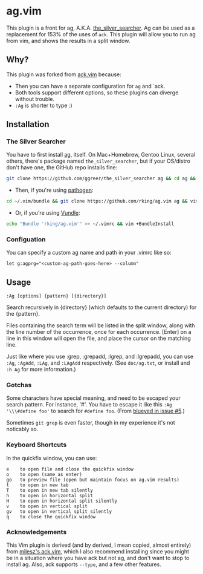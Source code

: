 # ag.vim #

This plugin is a front for ag, A.K.A.
[the_silver_searcher](https://github.com/ggreer/the_silver_searcher).  Ag can
be used as a replacement for 153% of the uses of `ack`.  This plugin will allow
you to run ag from vim, and shows the results in a split window.

## Why? ##

This plugin was forked from
[ack.vim](https://github.com/mileszs/ack.vim) because:
- Then you can have a separate configuration for `ag` and `ack.
- Both tools support different options, so these plugins can diverge
  without trouble.
- `:Ag` is shorter to type :)

## Installation ##

### The Silver Searcher

You have to first install
[ag](https://github.com/ggreer/the_silver_searcher), itself. On
Mac+Homebrew, Gentoo Linux, several others, there's package named
`the_silver_searcher`, but if your OS/distro don't have one, the GitHub
repo installs fine:

```sh
git clone https://github.com/ggreer/the_silver_searcher ag && cd ag && ./build.sh && sudo make install
```

* Then, if you're using
  [pathogen](https://github.com/tpope/vim-pathogen):

```sh
cd ~/.vim/bundle && git clone https://github.com/rking/ag.vim ag && vim +HelpTags
```

* Or, if you're using [Vundle](https://github.com/gmarik/vundle):

```sh
echo "Bundle 'rking/ag.vim'" >> ~/.vimrc && vim +BundleInstall
```

### Configuation

You can specify a custom ag name and path in your .vimrc like so:

    let g:agprg="<custom-ag-path-goes-here> --column"

## Usage ##

    :Ag [options] {pattern} [{directory}]

Search recursively in {directory} (which defaults to the current directory) for the {pattern}.

Files containing the search term will be listed in the split window,
along with the line number of the occurrence, once for each occurrence.
[Enter] on a line in this window will open the file, and place the
cursor on the matching line.

Just like where you use :grep, :grepadd, :lgrep, and :lgrepadd, you can use `:Ag`, `:AgAdd`, `:LAg`, and `:LAgAdd` respectively. (See `doc/ag.txt`, or install and `:h Ag` for more information.)

### Gotchas ###

Some characters have special meaning, and need to be escaped your search
pattern. For instance, '#'. You have to escape it like this `:Ag
'\\\#define foo'` to search for `#define foo`. (From [blueyed in issue
#5](https://github.com/mileszs/ack.vim/issues/5).)

Sometimes `git grep` is even faster, though in my experience it's not
noticably so.

### Keyboard Shortcuts ###

In the quickfix window, you can use:

    e    to open file and close the quickfix window
    o    to open (same as enter)
    go   to preview file (open but maintain focus on ag.vim results)
    t    to open in new tab
    T    to open in new tab silently
    h    to open in horizontal split
    H    to open in horizontal split silently
    v    to open in vertical split
    gv   to open in vertical split silently
    q    to close the quickfix window

### Acknowledgements

This Vim plugin is derived (and by derived, I mean copied, almost
entirely) from [milesz's ack.vim](https://github.com/mileszs/ack.vim),
which I also recommend installing since you might be in a situation
where you have ack but not ag, and don't want to stop to install ag.
Also, ack supports `--type`, and a few other features.
